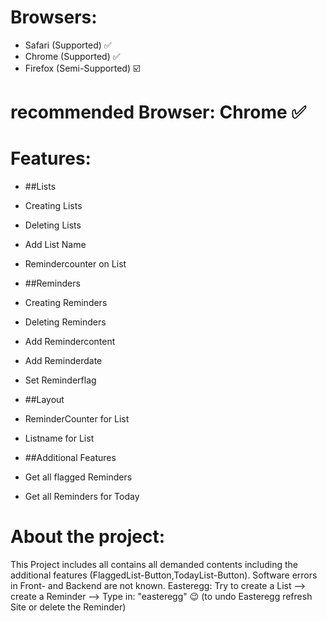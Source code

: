 # Browsers:
- Safari  (Supported) ✅
- Chrome  (Supported) ✅
- Firefox (Semi-Supported) ☑️

# recommended Browser: Chrome ✅

# Features:

- ##Lists
- Creating Lists 
- Deleting Lists 
- Add List Name  
- Remindercounter on List 

- ##Reminders
- Creating Reminders 
- Deleting Reminders 
- Add Remindercontent 
- Add Reminderdate
- Set Reminderflag

- ##Layout
- ReminderCounter for List
- Listname for List

- ##Additional Features
- Get all flagged Reminders
- Get all Reminders for Today



# About the project:
This Project includes all contains all demanded contents including the additional features (FlaggedList-Button,TodayList-Button).
Software errors in Front- and Backend are not known.
Easteregg: Try to create a List --> create a Reminder --> Type in: "easteregg" 😉
(to undo Easteregg refresh Site or delete the Reminder)


